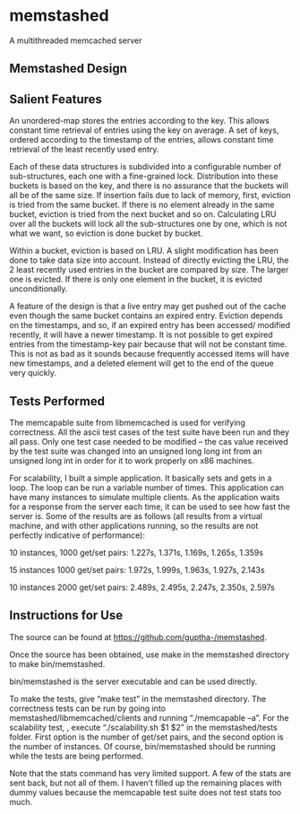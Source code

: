 memstashed
==========

A multithreaded memcached server

Memstashed Design
-----------------

Salient Features
----------------

An unordered-map stores the entries according to the key. This allows constant time retrieval of entries using the key on average. A set of keys, ordered according to the timestamp of the entries, allows constant time retrieval of the least recently used entry.

Each of these data structures is subdivided into a configurable number of sub-structures, each one with a fine-grained lock. Distribution into these buckets is based on the key, and there is no assurance that the buckets will all be of the same size. If insertion fails due to lack of memory, first, eviction is tried from the same bucket. If there is no element already in the same bucket, eviction is tried from the next bucket and so on. Calculating LRU over all the buckets will lock all the sub-structures one by one, which is not what we want, so eviction is done bucket by bucket.

Within a bucket, eviction is based on LRU. A slight modification has been done to take data size into account. Instead of directly evicting the LRU, the 2 least recently used entries in the bucket are compared by size. The larger one is evicted. If there is only one element in the bucket, it is evicted unconditionally.

A feature of the design is that a live entry may get pushed out of the cache even though the same bucket contains an expired entry. Eviction depends on the timestamps, and so, if an expired entry has been accessed/ modified recently, it will have a newer timestamp. It is not possible to get expired entries from the timestamp-key pair because that will not be constant time. This is not as bad as it sounds because frequently accessed items will have new timestamps, and a deleted element will get to the end of the queue very quickly.


Tests Performed
---------------

The memcapable suite from libmemcached is used for verifying correctness. All the ascii test cases of the test suite have been run and they all pass. Only one test case needed to be modified – the cas value received by the test suite was changed into an unsigned long long int from an unsigned long int in order for it to work properly on x86 machines.

For scalability, I built a simple application. It basically sets and gets in a loop. The loop can be run a variable number of times. This application can have many instances to simulate multiple clients. As the application waits for a response from the server each time, it can be used to see how fast the server is. Some of the results are as follows (all results from a virtual machine, and with other applications running, so the results are not perfectly indicative of performance):

10 instances, 1000 get/set pairs: 1.227s, 1.371s, 1.169s, 1.265s, 1.359s

15 instances 1000 get/set pairs: 1.972s, 1.999s, 1.963s, 1.927s, 2.143s

10 instances 2000 get/set pairs: 2.489s, 2.495s, 2.247s, 2.350s, 2.597s


Instructions for Use
--------------------

The source can be found at https://github.com/guptha-/memstashed.

Once the source has been obtained, use make in the memstashed directory to make bin/memstashed.

bin/memstashed is the server executable and can be used directly.

To make the tests, give “make test” in the memstashed directory. The correctness tests can be run by going into memstashed/libmemcached/clients and running “./memcapable –a”. For the scalability test, , execute “./scalability.sh $1 $2” in the memstashed/tests folder. First option is the number of get/set pairs, and the second option is the number of instances. Of course, bin/memstashed should be running while the tests are being performed.

Note that the stats command has very limited support. A few of the stats are sent back, but not all of them. I haven’t filled up the remaining places with dummy values because the memcapable test suite does not test stats too much.

